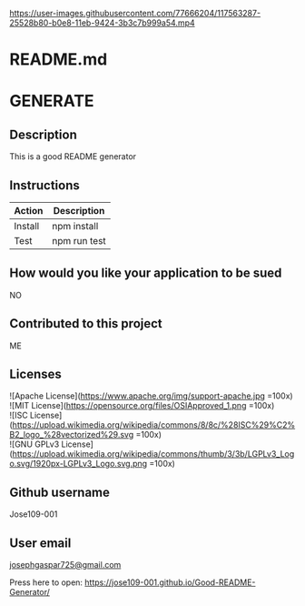 
https://user-images.githubusercontent.com/77666204/117563287-25528b80-b0e8-11eb-9424-3b3c7b999a54.mp4

# README.md
# GENERATE

## Description
This is a good README generator

## Instructions
|Action|Description
|-|-|
|Install|npm install
|Test|npm run test

## How would you like your application to be sued
NO

## Contributed to this project
ME

## Licenses
![Apache License](https://www.apache.org/img/support-apache.jpg =100x)     
![MIT License](https://opensource.org/files/OSIApproved_1.png =100x)  
![ISC License](https://upload.wikimedia.org/wikipedia/commons/8/8c/%28ISC%29%C2%B2_logo_%28vectorized%29.svg =100x)          
![GNU GPLv3 License](https://upload.wikimedia.org/wikipedia/commons/thumb/3/3b/LGPLv3_Logo.svg/1920px-LGPLv3_Logo.svg.png =100x)     


## Github username
Jose109-001

## User email
josephgaspar725@gmail.com


Press here to open: https://jose109-001.github.io/Good-README-Generator/
